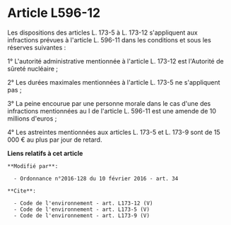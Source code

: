 # Article L596-12

Les dispositions des articles L. 173-5 à L. 173-12 s'appliquent aux infractions prévues à l'article L. 596-11 dans les
conditions et sous les réserves suivantes : 

1° L'autorité administrative mentionnée à l'article L. 173-12 est l'Autorité de sûreté nucléaire ; 

2° Les durées maximales mentionnées à l'article L. 173-5 ne s'appliquent pas ; 

3° La peine encourue par une personne morale dans le cas d'une des infractions mentionnées au I de l'article L. 596-11 est
une amende de 10 millions d'euros ; 

4° Les astreintes mentionnées aux articles L. 173-5 et L. 173-9 sont de 15 000 € au plus par jour de retard.

**Liens relatifs à cet article**

	**Modifié par**:

	  - Ordonnance n°2016-128 du 10 février 2016 - art. 34

	**Cite**:

	  - Code de l'environnement - art. L173-12 (V)
	  - Code de l'environnement - art. L173-5 (V)
	  - Code de l'environnement - art. L173-9 (V)

